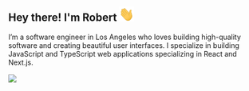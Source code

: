 ## Hey there! I'm Robert <img src="wave.gif" width="30px">

I’m a software engineer in Los Angeles who loves building high-quality software and creating beautiful user interfaces. I specialize in building JavaScript and TypeScript web applications specializing in React and Next.js.
<!--
<a href="#">
  <img align="center" src="https://github-readme-stats.vercel.app/api?username=robertxluo&show_icons=true&theme=algolia" />
</a>
-->

<a href="#">
  <img align="center" src="https://github-readme-stats.vercel.app/api/top-langs?username=robertxluo&layout=compact&show_icons=true&theme=algolia&count_private=true&langs_count=8" />
</a>

<!--
**robertxluo/robertxluo** is a ✨ _special_ ✨ repository because its `README.md` (this file) appears on your GitHub profile.

Here are some ideas to get you started:

- 🔭 I’m currently working on ...
- 🌱 I’m currently learning ...
- 👯 I’m looking to collaborate on ...
- 🤔 I’m looking for help with ...
- 💬 Ask me about ...
- 📫 How to reach me: ...
- 😄 Pronouns: ...
- ⚡ Fun fact: ...
-->
